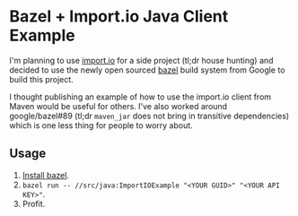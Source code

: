 Bazel + Import.io Java Client Example
=====================================

I'm planning to use [import.io](http://import.io) for a side project (tl;dr
house hunting) and decided to use the newly open sourced
[bazel](http://bazel.io) build system from Google to build this project.

I thought publishing an example of how to use the import.io client from Maven
would be useful for others. I've also worked around google/bazel#89 (tl;dr
`maven_jar` does not bring in transitive dependencies) which is one less thing
for people to worry about.

Usage
-----

  1. [Install bazel](http://bazel.io/docs/getting-started.html).
  2. `bazel run -- //src/java:ImportIOExample "<YOUR GUID>" "<YOUR API KEY>"`.
  3. Profit.
